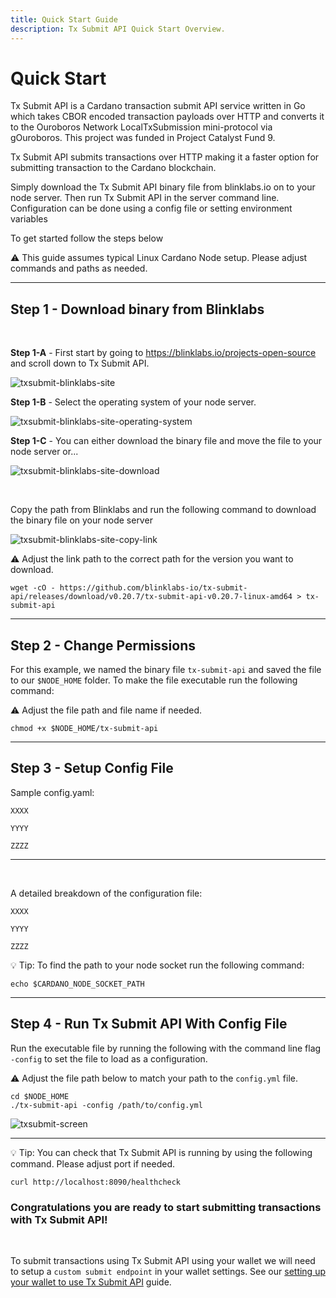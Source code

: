 ```yaml
---
title: Quick Start Guide
description: Tx Submit API Quick Start Overview.
---
```


# Quick Start

Tx Submit API is a Cardano transaction submit API service written in Go which takes CBOR encoded transaction payloads over HTTP and converts it to the Ouroboros Network LocalTxSubmission mini-protocol via gOuroboros. This project was funded in Project Catalyst Fund 9.

Tx Submit API submits transactions over HTTP making it a faster option for submitting transaction to the Cardano blockchain.

Simply download the Tx Submit API binary file from blinklabs.io on to your node server. Then run Tx Submit API in the server command line. Configuration can be done using a config file or setting environment variables 

To get started follow the steps below

⚠️ This guide assumes typical Linux Cardano Node setup. Please adjust commands and paths as needed.

***

## Step 1 - Download binary from Blinklabs  
<br>

**Step 1-A** - First start by going to <a href="https://blinklabs.io/projects-open-source" target="_blank">https://blinklabs.io/projects-open-source</a> and scroll down to Tx Submit API.  

![txsubmit-blinklabs-site](/txsubmit-blinklabs-site.png)
<br>

**Step 1-B** - Select the operating system of your node server.  

![txsubmit-blinklabs-site-operating-system](/txsubmit-blinklabs-site-operating-system.png)
<br>

**Step 1-C** - You can either download the binary file and move the file to your node server or...  

![txsubmit-blinklabs-site-download](/txsubmit-blinklabs-site-download.png)

<br>

Copy the path from Blinklabs and run the following command to download the binary file on your node server  

![txsubmit-blinklabs-site-copy-link](/txsubmit-blinklabs-site-copy-link.png)
<br>

⚠️ Adjust the link path to the correct path for the version you want to download. 

```
wget -cO - https://github.com/blinklabs-io/tx-submit-api/releases/download/v0.20.7/tx-submit-api-v0.20.7-linux-amd64 > tx-submit-api
```

***

## Step 2 - Change Permissions

For this example, we named the binary file `tx-submit-api` and saved the file to our `$NODE_HOME` folder. To make the file executable run the following command:

⚠️ Adjust the file path and file name if needed. 

```
chmod +x $NODE_HOME/tx-submit-api
```

***

## Step 3 - Setup Config File

Sample config.yaml:

```
XXXX

YYYY

ZZZZ
```

***

<br>

A detailed breakdown of the configuration file:

```
XXXX

YYYY

ZZZZ
```

💡 Tip: To find the path to your node socket run the following command:

```
echo $CARDANO_NODE_SOCKET_PATH
```

***

## Step 4 - Run Tx Submit API With Config File

Run the executable file by running the following with the command line flag `-config` to set the file to load as a configuration.

⚠️ Adjust the file path below to match your path to the `config.yml` file.

```
cd $NODE_HOME
./tx-submit-api -config /path/to/config.yml
```

![txsubmit-screen](/txsubmit-screen.png)

***

💡 Tip: You can check that Tx Submit API is running by using the following command. Please adjust port if needed.

```
curl http://localhost:8090/healthcheck
```

### Congratulations you are ready to start submitting transactions with Tx Submit API!

<br>

To submit transactions using Tx Submit API using your wallet we will need to setup a `custom submit endpoint` in your wallet settings. See our [setting up your wallet to use Tx Submit API](../003-setting-up-wallet-using-custom-submit-endpoint) guide.

<!--

#### 💡 Tip: TxTop connects to the Cardano node using the socket.  
A user can set these variables on their system through their environment variables to modify the behavior.

- `NETWORK`, `CARDANO_NETWORK` - these set the network name, if both are given, NETWORK "wins" so it works out of the box in a `cardano-node` container, defaults to mainnet
- `CARDANO_NODE_NETWORK_MAGIC` - (optional) Manually configure network magic
- `CARDANO_NODE_SOCKET_PATH` - Sets path to UNIX socket of node, defaults to
    /opt/cardano/ipc/socket unless NETWORK is set, then uses /ipc/node.socket
- `CARDANO_NODE_SOCKET_TCP_HOST` - Sets the TCP host for NtC communication
    (socat), defaults to empty
- `CARDANO_NODE_SOCKET_TCP_PORT` - Sets the TCP port for NtC communication
    (socat), defaults to 30001


-->
